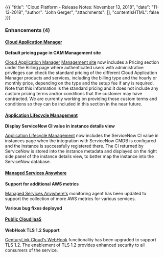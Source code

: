 {{{
"title": "Cloud Platform - Release Notes: November 13, 2018",
"date": "11-13-2018",
"author": "John Gerger",
"attachments": [],
"contentIsHTML": false
}}}

### Enhancements (4)

#### [Cloud Application Manager](https://www.ctl.io/cloud-application-manager/)

**Default pricing page in CAM Management site**

[Cloud Application Manager](https://www.ctl.io/cloud-application-manager/) [Management site](https://account.cam.ctl.io/#/billing) now includes a Pricing section under the Billing page where authenticated users with administrative privileges can check the standard pricing of the different Cloud Application Manager products and services, including the billing type and the hourly or monthly price, depending on the type and the setup fee if any is required. Note that this information is the standard pricing and it does not include any custom pricing terms and/or conditions that the customer may have contracted.  We are currently working on providing those custom terms and conditions so they can be included in this section in the near future.

#### [Application Lifecycle Management](https://www.ctl.io/cloud-application-manager/application-lifecycle-management/)

**Display ServiceNow CI value in instance details view**

[Application Lifecycle Management](https://www.ctl.io/cloud-application-manager/application-lifecycle-management/) now includes the ServiceNow CI value in instances page when the integration with ServiceNow CMDB is configured and the instance is successfully registered there. The CI returned by ServiceNow is stored into the instance metadata and displayed on the right side panel of the instance details view, to better map the instance into the ServiceNow database.

#### [Managed Services Anywhere](//www.ctl.io/cloud-application-manager/managed-services-anywhere/)

**Support for additional AWS metrics**

[Managed Services Anywhere's](//www.ctl.io/cloud-application-manager/managed-services-anywhere/) monitoring agent has been updated to support the collection of more AWS metrics for various services.

**Various bug fixes deployed**

#### [Public Cloud IaaS](//www.ctl.io/product-overview/#)

**WebHook TLS 1.2 Support**

[CenturyLink Cloud's WebHook](//control.ctl.io/Organization/Api/Webhooks) functionality has been upgraded to support TLS 1.2. The enablement of TLS 1.2 provides enhanced security to all consumers of the service.
